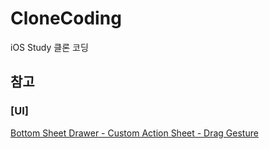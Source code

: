 # CloneCoding
iOS Study 클론 코딩

## 참고
### [UI]
[Bottom Sheet Drawer - Custom Action Sheet - Drag Gesture](https://www.youtube.com/watch?v=CyMtjSspJZA)
